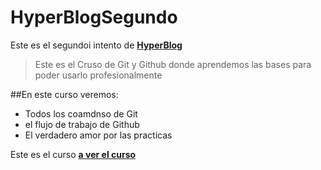 # HyperBlogSegundo
Este es el segundoi intento de [**HyperBlog**](https://github.com/AlvaroAlanoca/HyperBlogSegundo)
>Este es el Cruso de Git y Github donde aprendemos las bases para poder usarlo profesionalmente 

##En este curso veremos:
* Todos los coamdnso de Git
* el flujo de trabajo de Github
* El verdadero amor por las practicas

Este es el curso [**a ver el curso**](https://platzi.com/clases/git-github/)
